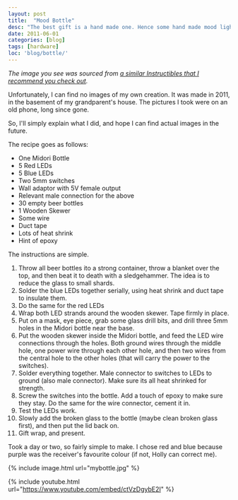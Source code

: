 ```yaml
---
layout: post
title:  "Mood Bottle"
desc: "The best gift is a hand made one. Hence some hand made mood lighting!"
date: 2011-06-01
categories: [blog]
tags: [hardware]
loc: 'blog/bottle/'
---
```


*The image you see was sourced from [a similar Instructibles that I recommend you check out](http://www.instructables.com/id/Bawls-Blue-Crystal-LED-Light/).*

Unfortunately, I can find no images of my own creation. It was made in 2011, in the basement of my grandparent's house.
The pictures I took were on an old phone, long since gone.

So, I'll simply explain what I did, and hope I can find actual images in the future.

The recipe goes as follows:

* One Midori Bottle
* 5 Red LEDs
* 5 Blue LEDs
* Two 5mm switches
* Wall adaptor with 5V female output
* Relevant male connection for the above
* 30 empty beer bottles
* 1 Wooden Skewer
* Some wire
* Duct tape
* Lots of heat shrink
* Hint of epoxy

The instructions are simple.

1. Throw all beer bottles ito a strong container, throw a blanket over the top, and then beat it to death with a sledgehammer. The idea is to reduce the glass to small shards.
2. Solder the blue LEDs together serially, using heat shrink and duct tape to insulate them.
3. Do the same for the red LEDs
4. Wrap both LED strands around the wooden skewer. Tape firmly in place.
5. Put on  a mask, eye piece, grab some glass drill bits, and drill three 5mm holes in the Midori bottle near the base.
6. Put the wooden skewer inside the Midori bottle, and feed the LED wire connections through the holes. Both ground wires through the middle hole, one power wire through each other hole, and then two wires from the central hole to the other holes (that will carry the power to the switches).
7. Solder everything together. Male connector to switches to LEDs to ground (also male connector). Make sure its all heat shrinked for strength.
8. Screw the switches into the bottle. Add a touch of epoxy to make sure they stay. Do the same for the wire connector, cement it in.
9. Test the LEDs work.
10. Slowly add the broken glass to the bottle (maybe clean broken glass first), and then put the lid back on.
11. Gift wrap, and present.


Took a day or two, so fairly simple to make. I chose red and blue because purple was the receiver's favourite colour (if not, Holly can correct me).

{% include image.html url="mybottle.jpg"  %}

{% include youtube.html url="https://www.youtube.com/embed/ctVzDgybE2I"  %}